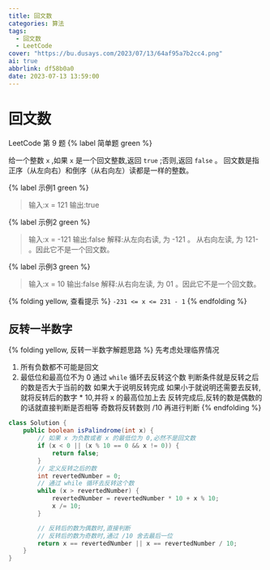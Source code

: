 ```yaml
---
title: 回文数
categories: 算法
tags:
  - 回文数
  - LeetCode
cover: "https://bu.dusays.com/2023/07/13/64af95a7b2cc4.png"
ai: true
abbrlink: df58b0a0
date: 2023-07-13 13:59:00
---
```


# 回文数

LeetCode 第 9 题 {% label 简单题 green %}

给一个整数 `x` ,如果 `x` 是一个回文整数,返回 `true` ;否则,返回 `false` 。
回文数是指正序（从左向右）和倒序（从右向左）读都是一样的整数。

{% label 示例1 green %}

> 输入:x = 121
> 输出:true

{% label 示例2 green %}

> 输入:x = -121
> 输出:false
> 解释:从左向右读, 为 -121 。 从右向左读, 为 121- 。因此它不是一个回文数。

{% label 示例3 green %}

> 输入:x = 10
> 输出:false
> 解释:从右向左读, 为 01 。因此它不是一个回文数。

{% folding yellow, 查看提示 %}
`-231 <= x <= 231 - 1`
{% endfolding %}

## 反转一半数字

{% folding yellow, 反转一半数字解题思路 %}
先考虑处理临界情况
1. 所有负数都不可能是回文
2. 最低位和最高位不为 0
通过 `while` 循环去反转这个数
判断条件就是反转之后的数是否大于当前的数
如果大于说明反转完成
如果小于就说明还需要去反转,就将反转后的数字 * 10,并将 x 的最高位加上去
反转完成后,反转的数是偶数的的话就直接判断是否相等
奇数将反转数则 /10 再进行判断
{% endfolding %}

```java
class Solution {
    public boolean isPalindrome(int x) {
        // 如果 x 为负数或者 x 的最低位为 0,必然不是回文数
        if (x < 0 || (x % 10 == 0 && x != 0)) {
            return false;
        }
        // 定义反转之后的数
        int revertedNumber = 0;
        // 通过 while 循环去反转这个数
        while (x > revertedNumber) {
            revertedNumber = revertedNumber * 10 + x % 10;
            x /= 10;
        }

        // 反转后的数为偶数时,直接判断
        // 反转后的数为奇数时,通过 /10 舍去最后一位
        return x == revertedNumber || x == revertedNumber / 10;
    }
}
```
